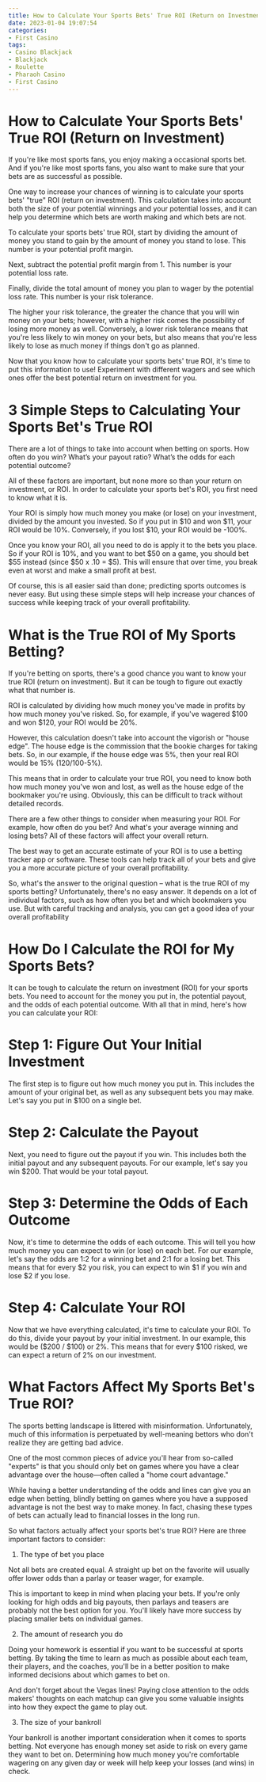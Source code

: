 ```yaml
---
title: How to Calculate Your Sports Bets' True ROI (Return on Investment) 
date: 2023-01-04 19:07:54
categories:
- First Casino
tags:
- Casino Blackjack
- Blackjack
- Roulette
- Pharaoh Casino
- First Casino
---
```



#  How to Calculate Your Sports Bets' True ROI (Return on Investment) 

If you're like most sports fans, you enjoy making a occasional sports bet. And if you're like most sports fans, you also want to make sure that your bets are as successful as possible. 

One way to increase your chances of winning is to calculate your sports bets' "true" ROI (return on investment). This calculation takes into account both the size of your potential winnings and your potential losses, and it can help you determine which bets are worth making and which bets are not. 

To calculate your sports bets' true ROI, start by dividing the amount of money you stand to gain by the amount of money you stand to lose. This number is your potential profit margin. 

Next, subtract the potential profit margin from 1. This number is your potential loss rate. 

Finally, divide the total amount of money you plan to wager by the potential loss rate. This number is your risk tolerance. 

The higher your risk tolerance, the greater the chance that you will win money on your bets; however, with a higher risk comes the possibility of losing more money as well. Conversely, a lower risk tolerance means that you're less likely to win money on your bets, but also means that you're less likely to lose as much money if things don't go as planned. 

Now that you know how to calculate your sports bets' true ROI, it's time to put this information to use! Experiment with different wagers and see which ones offer the best potential return on investment for you.

#  3 Simple Steps to Calculating Your Sports Bet's True ROI 

There are a lot of things to take into account when betting on sports. How often do you win? What’s your payout ratio? What’s the odds for each potential outcome?

All of these factors are important, but none more so than your return on investment, or ROI. In order to calculate your sports bet's ROI, you first need to know what it is.

Your ROI is simply how much money you make (or lose) on your investment, divided by the amount you invested. So if you put in $10 and won $11, your ROI would be 10%. Conversely, if you lost $10, your ROI would be -100%.

Once you know your ROI, all you need to do is apply it to the bets you place. So if your ROI is 10%, and you want to bet $50 on a game, you should bet $55 instead (since $50 x .10 = $5). This will ensure that over time, you break even at worst and make a small profit at best.

Of course, this is all easier said than done; predicting sports outcomes is never easy. But using these simple steps will help increase your chances of success while keeping track of your overall profitability.

#  What is the True ROI of My Sports Betting? 

If you're betting on sports, there's a good chance you want to know your true ROI (return on investment). But it can be tough to figure out exactly what that number is.

 ROI is calculated by dividing how much money you've made in profits by how much money you've risked. So, for example, if you've wagered $100 and won $120, your ROI would be 20%.

However, this calculation doesn't take into account the vigorish or "house edge". The house edge is the commission that the bookie charges for taking bets. So, in our example, if the house edge was 5%, then your real ROI would be 15% (120/100-5%).

This means that in order to calculate your true ROI, you need to know both how much money you've won and lost, as well as the house edge of the bookmaker you're using. Obviously, this can be difficult to track without detailed records.

There are a few other things to consider when measuring your ROI. For example, how often do you bet? And what's your average winning and losing bets? All of these factors will affect your overall return.

The best way to get an accurate estimate of your ROI is to use a betting tracker app or software. These tools can help track all of your bets and give you a more accurate picture of your overall profitability.

So, what's the answer to the original question – what is the true ROI of my sports betting? Unfortunately, there's no easy answer. It depends on a lot of individual factors, such as how often you bet and which bookmakers you use. But with careful tracking and analysis, you can get a good idea of your overall profitability

#  How Do I Calculate the ROI for My Sports Bets? 

It can be tough to calculate the return on investment (ROI) for your sports bets. You need to account for the money you put in, the potential payout, and the odds of each potential outcome. With all that in mind, here's how you can calculate your ROI:

# Step 1: Figure Out Your Initial Investment 

The first step is to figure out how much money you put in. This includes the amount of your original bet, as well as any subsequent bets you may make. Let's say you put in $100 on a single bet.

# Step 2: Calculate the Payout 

Next, you need to figure out the payout if you win. This includes both the initial payout and any subsequent payouts. For our example, let's say you win $200. That would be your total payout.

# Step 3: Determine the Odds of Each Outcome 

Now, it's time to determine the odds of each outcome. This will tell you how much money you can expect to win (or lose) on each bet. For our example, let's say the odds are 1:2 for a winning bet and 2:1 for a losing bet. This means that for every $2 you risk, you can expect to win $1 if you win and lose $2 if you lose.

# Step 4: Calculate Your ROI 

Now that we have everything calculated, it's time to calculate your ROI. To do this, divide your payout by your initial investment. In our example, this would be ($200 / $100) or 2%. This means that for every $100 risked, we can expect a return of 2% on our investment.

#  What Factors Affect My Sports Bet's True ROI?

The sports betting landscape is littered with misinformation. Unfortunately, much of this information is perpetuated by well-meaning bettors who don't realize they are getting bad advice.

One of the most common pieces of advice you'll hear from so-called "experts" is that you should only bet on games where you have a clear advantage over the house—often called a "home court advantage."

While having a better understanding of the odds and lines can give you an edge when betting, blindly betting on games where you have a supposed advantage is not the best way to make money. In fact, chasing these types of bets can actually lead to financial losses in the long run.

So what factors actually affect your sports bet's true ROI? Here are three important factors to consider:

1. The type of bet you place

Not all bets are created equal. A straight up bet on the favorite will usually offer lower odds than a parlay or teaser wager, for example.

This is important to keep in mind when placing your bets. If you're only looking for high odds and big payouts, then parlays and teasers are probably not the best option for you. You'll likely have more success by placing smaller bets on individual games.

2. The amount of research you do

Doing your homework is essential if you want to be successful at sports betting. By taking the time to learn as much as possible about each team, their players, and the coaches, you'll be in a better position to make informed decisions about which games to bet on.

And don't forget about the Vegas lines! Paying close attention to the odds makers' thoughts on each matchup can give you some valuable insights into how they expect the game to play out.

3. The size of your bankroll

Your bankroll is another important consideration when it comes to sports betting. Not everyone has enough money set aside to risk on every game they want to bet on. Determining how much money you're comfortable wagering on any given day or week will help keep your losses (and wins) in check.